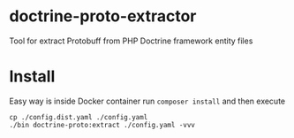 # doctrine-proto-extractor
Tool for extract Protobuff from PHP Doctrine framework entity files

# Install
Easy way is inside Docker container run `composer install` and then execute  
```shell
cp ./config.dist.yaml ./config.yaml
./bin doctrine-proto:extract ./config.yaml -vvv
```